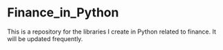 # Finance_in_Python

This is a repository for the libraries I create in Python related to finance. It will be updated frequently.

